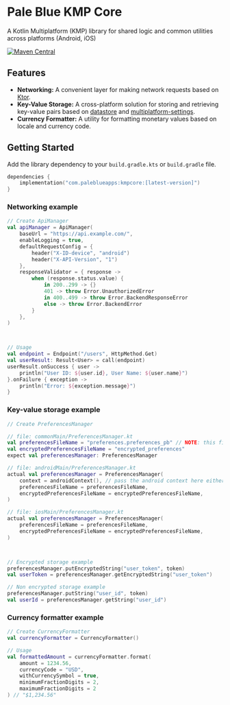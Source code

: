 # Pale Blue KMP Core

A Kotlin Multiplatform (KMP) library for shared logic and common utilities across platforms (Android, iOS)

[![Maven Central](https://img.shields.io/maven-central/v/com.paleblueapps/kmpcore.svg?label=Maven%20Central)](https://central.sonatype.com/artifact/com.paleblueapps/kmpcore)

## Features

-   **Networking:** A convenient layer for making network requests based on [Ktor](https://ktor.io/).
-   **Key-Value Storage:** A cross-platform solution for storing and retrieving key-value pairs based on [datastore](https://developer.android.com/topic/libraries/architecture/datastore) and [multiplatform-settings](https://github.com/russhwolf/multiplatform-settings).
-   **Currency Formatter:** A utility for formatting monetary values based on locale and currency code.

## Getting Started

Add the library dependency to your `build.gradle.kts` or `build.gradle` file.
```kotlin
dependencies {
    implementation("com.paleblueapps:kmpcore:[latest-version]")
}
```

### Networking example
```kotlin
// Create ApiManager
val apiManager = ApiManager(
    baseUrl = "https://api.example.com/",
    enableLogging = true,
    defaultRequestConfig = {
        header("X-ID-device", "android")
        header("X-API-Version", "1")
    },
    responseValidator = { response ->
        when (response.status.value) {
            in 200..299 -> {}
            401 -> throw Error.UnauthorizedError
            in 400..499 -> throw Error.BackendResponseError
            else -> throw Error.BackendError
        }
    },
)



// Usage
val endpoint = Endpoint("/users", HttpMethod.Get)
val userResult: Result<User> = call(endpoint)
userResult.onSuccess { user ->
    println("User ID: ${user.id}, User Name: ${user.name}")
}.onFailure { exception ->
    println("Error: ${exception.message}")
}
```

### Key-value storage example
```kotlin
// Create PreferencesManager

// file: commonMain/PreferencesManager.kt
val preferencesFileName = "preferences.preferences_pb" // NOTE: this file extension should be preferences_pb
val encryptedPreferencesFileName = "encrypted_preferences"
expect val preferencesManager: PreferencesManager

// file: androidMain/PreferencesManager.kt
actual val preferencesManager = PreferencesManager(
    context = androidContext(), // pass the android context here either manually or using DI framework
    preferencesFileName = preferencesFileName,
    encryptedPreferencesFileName = encryptedPreferencesFileName,
)

// file: iosMain/PreferencesManager.kt
actual val preferencesManager = PreferencesManager(
    preferencesFileName = preferencesFileName,
    encryptedPreferencesFileName = encryptedPreferencesFileName,
)



// Encrypted storage example
preferencesManager.putEncryptedString("user_token", token)
val userToken = preferencesManager.getEncryptedString("user_token")

// Non encrypted storage example
preferencesManager.putString("user_id", token)
val userId = preferencesManager.getString("user_id")
```

### Currency formatter example
```kotlin
// Create CurrencyFormatter
val currencyFormatter = CurrencyFormatter()

// Usage
val formattedAmount = currencyFormatter.format(
    amount = 1234.56,
    currencyCode = "USD",
    withCurrencySymbol = true,
    minimumFractionDigits = 2,
    maximumFractionDigits = 2
) // "$1,234.56"
```